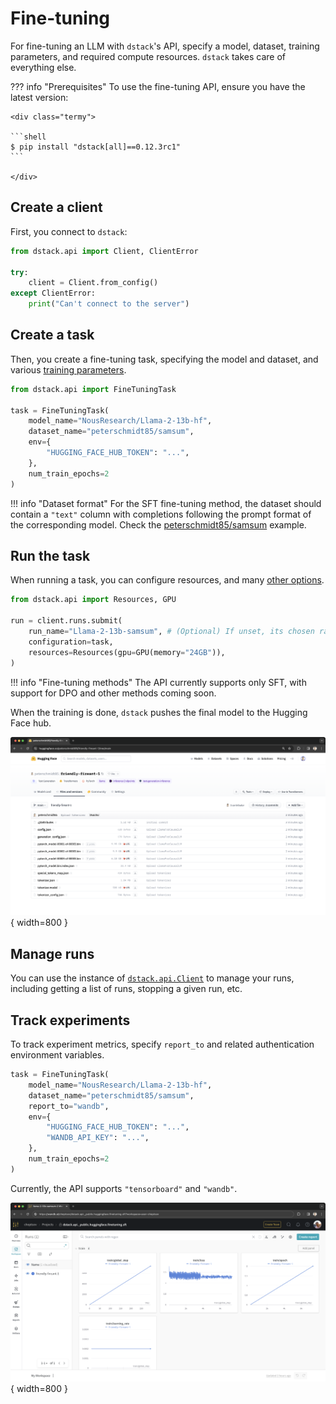 # Fine-tuning

For fine-tuning an LLM with `dstack`'s API, specify a model, dataset, training parameters,
and required compute resources. `dstack` takes care of everything else.

??? info "Prerequisites"
    To use the fine-tuning API, ensure you have the latest version:

    <div class="termy">

    ```shell
    $ pip install "dstack[all]==0.12.3rc1"
    ```

    </div>

## Create a client

First, you connect to `dstack`:

```python
from dstack.api import Client, ClientError

try:
    client = Client.from_config()
except ClientError:
    print("Can't connect to the server")
```

## Create a task

Then, you create a fine-tuning task, specifying the model and dataset, 
and various [training parameters](../../docs/reference/api/python/index.md#dstack.api.FineTuningTask).

```python
from dstack.api import FineTuningTask

task = FineTuningTask(
    model_name="NousResearch/Llama-2-13b-hf",
    dataset_name="peterschmidt85/samsum",
    env={
        "HUGGING_FACE_HUB_TOKEN": "...",
    },
    num_train_epochs=2
)
```

!!! info "Dataset format"
    For the SFT fine-tuning method, the dataset should contain a `"text"` column with completions following the prompt format
    of the corresponding model.
    Check the [peterschmidt85/samsum](https://huggingface.co/datasets/peterschmidt85/samsum) example. 

## Run the task

When running a task, you can configure resources, and many [other options](../../docs/reference/api/python/index.md#dstack.api.RunCollection.submit).

```python
from dstack.api import Resources, GPU

run = client.runs.submit(
    run_name="Llama-2-13b-samsum", # (Optional) If unset, its chosen randomly
    configuration=task,
    resources=Resources(gpu=GPU(memory="24GB")),
)
```

!!! info "Fine-tuning methods"
    The API currently supports only SFT, with support for DPO and other methods coming soon.

When the training is done, `dstack` pushes the final model to the Hugging Face hub.

![](../../assets/images/dstack-finetuning-hf.png){ width=800 }

## Manage runs

You can use the instance of [`dstack.api.Client`](../../docs/reference/api/python/index.md#dstack.api.Client) to manage your runs, 
including getting a list of runs, stopping a given run, etc.

## Track experiments

To track experiment metrics, specify `report_to` and related authentication environment variables.

```python
task = FineTuningTask(
    model_name="NousResearch/Llama-2-13b-hf",
    dataset_name="peterschmidt85/samsum",
    report_to="wandb",
    env={
        "HUGGING_FACE_HUB_TOKEN": "...",
        "WANDB_API_KEY": "...",
    },
    num_train_epochs=2
)
```

Currently, the API supports `"tensorboard"` and `"wandb"`.

![](../../assets/images/dstack-finetuning-wandb.png){ width=800 }

[//]: # (TODO: Example)
[//]: # (TODO: Next steps)